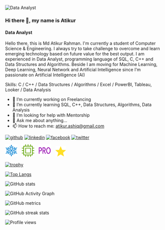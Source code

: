 ![Data Analyst](https://scontent.frjh4-1.fna.fbcdn.net/v/t1.6435-9/190934762_1124843241260442_4200990391679561101_n.jpg?_nc_cat=109&ccb=1-7&_nc_sid=e3f864&_nc_ohc=TgTU39ud6cIAX-K3Q_m&tn=IIyZ92NoGwxGVSYy&_nc_ht=scontent.frjh4-1.fna&oh=00_AfBt49U3TsMgkJzErLWt3xWN1tOu0hVFp3vOP_tb2eTnsg&oe=6411DB20)

### Hi there 👋, my name is Atikur
#### Data Analyst


Hello there, this is Md Atikur Rahman. I'm currently a student of Computer Science & Engineering. I always try to take challenge to overcome and learn emerging technology based on future value for the best output.
I am experienced in Data Analyst, programming language of SQL, C, C++ and Data Structures and Algorithms. Beside I am moving for Machine Learning, Deep Learning, Neural Network and Artificial Intelligence since I'm passionate on Artificial Intelligence (AI)

Skills: C / C++ / Data Structures / Algorithms / Excel / PowerBI, Tableau, Looker / Data Analysis

- 🔭 I’m currently working on Freelancing 
- 🌱 I’m currently learning SQL, C++, Data Structures, Algorithms, Data Analysis 
- 🤔 I’m looking for help with Mentorship 
- 💬 Ask me about anything... 
- 📫 How to reach me: atikur.ashiq@gmail.com 


[<img src='https://cdn.jsdelivr.net/npm/simple-icons@3.0.1/icons/github.svg' alt='github' height='40'>](https://github.com/atikur0)  [<img src='https://cdn.jsdelivr.net/npm/simple-icons@3.0.1/icons/linkedin.svg' alt='linkedin' height='40'>](https://www.linkedin.com/in/atikur0/)  [<img src='https://cdn.jsdelivr.net/npm/simple-icons@3.0.1/icons/facebook.svg' alt='facebook' height='40'>](https://www.facebook.com/Ashi.R.Atikur)  [<img src='https://cdn.jsdelivr.net/npm/simple-icons@3.0.1/icons/twitter.svg' alt='twitter' height='40'>](https://twitter.com/Atikur_R_Ashiq)  

<a href='https://archiveprogram.github.com/'><img src='https://raw.githubusercontent.com/acervenky/animated-github-badges/master/assets/acbadge.gif' width='40' height='40'></a> <a href='https://docs.github.com/en/developers'><img src='https://raw.githubusercontent.com/acervenky/animated-github-badges/master/assets/devbadge.gif' width='40' height='40'></a> <a href='https://github.com/pricing'><img src='https://raw.githubusercontent.com/acervenky/animated-github-badges/master/assets/pro.gif' width='40' height='40'></a> <a href='https://stars.github.com/'><img src='https://raw.githubusercontent.com/acervenky/animated-github-badges/master/assets/starbadge.gif' width='35' height='35'></a> 

[![trophy](https://github-profile-trophy.vercel.app/?username=atikur0)](https://github.com/ryo-ma/github-profile-trophy)

[![Top Langs](https://github-readme-stats.vercel.app/api/top-langs/?username=atikur0)](https://github.com/anuraghazra/github-readme-stats)

![GitHub stats](https://github-readme-stats.vercel.app/api?username=atikur0&show_icons=true&count_private=true)  

![GitHub Activity Graph](https://activity-graph.herokuapp.com/graph?username=atikur0)  

![GitHub metrics](https://metrics.lecoq.io/atikur0)  

![GitHub streak stats](https://streak-stats.demolab.com/?user=atikur0)  

![Profile views](https://gpvc.arturio.dev/atikur0)  
